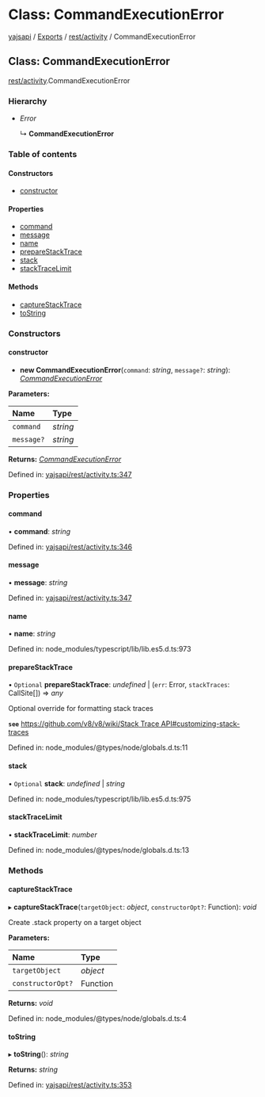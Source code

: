 # Class: CommandExecutionError

[yajsapi](../yajsapi.md) / [Exports](../modules/) / [rest/activity](../modules/rest_activity.md) / CommandExecutionError

## Class: CommandExecutionError

[rest/activity](../modules/rest_activity.md).CommandExecutionError

### Hierarchy

* _Error_

  ↳ **CommandExecutionError**

### Table of contents

#### Constructors

* [constructor](rest_activity.commandexecutionerror.md#constructor)

#### Properties

* [command](rest_activity.commandexecutionerror.md#command)
* [message](rest_activity.commandexecutionerror.md#message)
* [name](rest_activity.commandexecutionerror.md#name)
* [prepareStackTrace](rest_activity.commandexecutionerror.md#preparestacktrace)
* [stack](rest_activity.commandexecutionerror.md#stack)
* [stackTraceLimit](rest_activity.commandexecutionerror.md#stacktracelimit)

#### Methods

* [captureStackTrace](rest_activity.commandexecutionerror.md#capturestacktrace)
* [toString](rest_activity.commandexecutionerror.md#tostring)

### Constructors

#### constructor

* **new CommandExecutionError**\(`command`: _string_, `message?`: _string_\): [_CommandExecutionError_](rest_activity.commandexecutionerror.md)

**Parameters:**

| Name | Type |
| :--- | :--- |
| `command` | _string_ |
| `message?` | _string_ |

**Returns:** [_CommandExecutionError_](rest_activity.commandexecutionerror.md)

Defined in: [yajsapi/rest/activity.ts:347](https://github.com/golemfactory/yajsapi/blob/289a25a/yajsapi/rest/activity.ts#L347)

### Properties

#### command

• **command**: _string_

Defined in: [yajsapi/rest/activity.ts:346](https://github.com/golemfactory/yajsapi/blob/289a25a/yajsapi/rest/activity.ts#L346)

#### message

• **message**: _string_

Defined in: [yajsapi/rest/activity.ts:347](https://github.com/golemfactory/yajsapi/blob/289a25a/yajsapi/rest/activity.ts#L347)

#### name

• **name**: _string_

Defined in: node\_modules/typescript/lib/lib.es5.d.ts:973

#### prepareStackTrace

• `Optional` **prepareStackTrace**: _undefined_ \| \(`err`: Error, `stackTraces`: CallSite\[\]\) =&gt; _any_

Optional override for formatting stack traces

**`see`** [https://github.com/v8/v8/wiki/Stack Trace API\#customizing-stack-traces](https://github.com/v8/v8/wiki/Stack%20Trace%20API#customizing-stack-traces)

Defined in: node\_modules/@types/node/globals.d.ts:11

#### stack

• `Optional` **stack**: _undefined_ \| _string_

Defined in: node\_modules/typescript/lib/lib.es5.d.ts:975

#### stackTraceLimit

• **stackTraceLimit**: _number_

Defined in: node\_modules/@types/node/globals.d.ts:13

### Methods

#### captureStackTrace

▸ **captureStackTrace**\(`targetObject`: _object_, `constructorOpt?`: Function\): _void_

Create .stack property on a target object

**Parameters:**

| Name | Type |
| :--- | :--- |
| `targetObject` | _object_ |
| `constructorOpt?` | Function |

**Returns:** _void_

Defined in: node\_modules/@types/node/globals.d.ts:4

#### toString

▸ **toString**\(\): _string_

**Returns:** _string_

Defined in: [yajsapi/rest/activity.ts:353](https://github.com/golemfactory/yajsapi/blob/289a25a/yajsapi/rest/activity.ts#L353)

